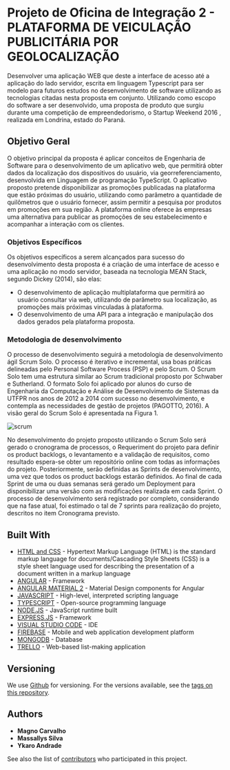 # Projeto de Oficina de Integração 2 - PLATAFORMA DE VEICULAÇÃO PUBLICITÁRIA POR GEOLOCALIZAÇÃO

Desenvolver uma aplicação WEB que deste a interface de acesso até a aplicação do lado servidor, escrita em linguagem Typescript para ser modelo para futuros estudos no desenvolvimento de software utilizando as tecnologias citadas nesta proposta em conjunto. Utilizando como escopo do software a ser desenvolvido, uma proposta de produto que surgiu durante uma competição de empreendedorismo, o Startup Weekend 2016 , realizada em Londrina, estado do Paraná.

## Objetivo Geral

O objetivo principal da proposta é aplicar conceitos de Engenharia de Software para o desenvolvimento de um aplicativo web, que permitirá obter dados da localização dos dispositivos do usuário, via georreferenciamento, desenvolvida em Linguagem de programação TypeScript. O aplicativo proposto pretende disponibilizar as promoções publicadas na plataforma que estão próximas do usuário, utilizando como parâmetro a quantidade de quilômetros que o usuário fornecer, assim permitir a pesquisa por produtos em promoções em sua região. A plataforma online oferece às empresas uma alternativa para publicar as promoções de seu estabelecimento e acompanhar a interação com os clientes.

### Objetivos Específicos

Os objetivos específicos a serem alcançados para sucesso do desenvolvimento desta proposta é a criação de uma interface de acesso e uma aplicação no modo servidor, baseada na tecnologia MEAN Stack, segundo Dickey (2014), são elas:

* O desenvolvimento de aplicação multiplataforma que permitirá ao usuário consultar via web, utilizando de parâmetro sua localização, as promoções mais próximas vinculadas à plataforma.
* O desenvolvimento de uma API para a integração e manipulação dos dados gerados pela plataforma proposta.

### Metodologia de desenvolvimento

O processo de desenvolvimento seguirá a metodologia de desenvolvimento ágil Scrum Solo. O processo é iterativo e incremental, usa boas práticas delineadas pelo Personal Software Process (PSP) e pelo Scrum. O Scrum Solo tem uma estrutura similar ao Scrum tradicional proposto por Schwaber e Sutherland. O formato Solo foi aplicado por alunos do curso de Engenharia da Computação e Análise de
Desenvolvimento de Sistemas da UTFPR nos anos de 2012 a 2014 com sucesso no desenvolvimento, e contempla as necessidades de gestão de projetos (PAGOTTO, 2016). A visão geral do Scrum Solo é apresentada na Figura 1.

![scrum](https://user-images.githubusercontent.com/38119343/64613104-b91c0380-d3ab-11e9-8b72-9183ab99580c.PNG)

No desenvolvimento do projeto proposto utilizando o Scrum Solo será gerado o cronograma de processos, o Requeriment do projeto para definir os product backlogs, o levantamento e a validação de requisitos, como resultado espera-se obter um repositório online com todas as informações do projeto. Posteriormente, serão definidas as Sprints de desenvolvimento, uma vez que todos os product backlogs
estarão definidos. Ao final de cada Sprint de uma ou duas semanas será gerado um Deployment para disponibilizar uma versão com as modificações realizada em cada Sprint. O processo de desenvolvimento será registrado por completo, considerando que na fase atual,
foi estimado o tal de 7 sprints para realização do projeto, descritos no item Cronograma previsto.


## Built With

* [HTML and CSS](https://www.w3.org/html/) - Hypertext Markup Language (HTML) is the standard markup language for documents/Cascading Style Sheets (CSS) is a style sheet language used for describing the presentation of a document written in a markup language
* [ANGULAR](https://angular.io) - Framework
* [ANGULAR MATERIAL 2](https://material.angular.io) - Material Design components for Angular
* [JAVASCRIPT](https://www.javascript.com) - High-level, interpreted scripting language 
* [TYPESCRIPT](https://www.typescriptlang.org) -  Open-source programming language
* [NODE.JS](https://nodejs.org/en/) - JavaScript runtime built 
* [EXPRESS.JS](https://expressjs.com/pt-br/) - Framework
* [VISUAL STUDIO CODE](https://code.visualstudio.com) - IDE
* [FIREBASE](https://firebase.google.com/?hl=pt-br) - Mobile and web application development platform
* [MONGODB](https://www.mongodb.comm) - Database
* [TRELLO](https://trello.com) - Web-based list-making application 


## Versioning

We use [Github](https://github.com) for versioning. For the versions available, see the [tags on this repository](https://github.com/magnocarvalho/oficina2). 

## Authors

* **Magno Carvalho**
* **Massallys Silva**
* **Ykaro Andrade**

See also the list of [contributors](https://github.com/magnocarvalho/oficina2/graphs/contributors) who participated in this project.

